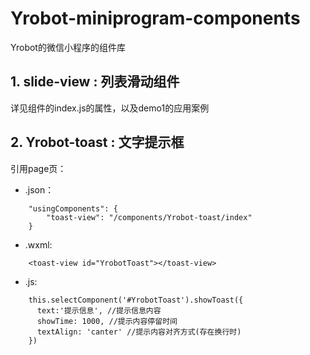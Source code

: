 # Yrobot-miniprogram-components
Yrobot的微信小程序的组件库

## 1. slide-view : 列表滑动组件
详见组件的index.js的属性，以及demo1的应用案例

## 2. Yrobot-toast : 文字提示框
引用page页：
- .json：
```
    "usingComponents": {
        "toast-view": "/components/Yrobot-toast/index"
    }
```
- .wxml:
```
    <toast-view id="YrobotToast"></toast-view>
```
- .js:
```
    this.selectComponent('#YrobotToast').showToast({
      text:'提示信息', //提示信息内容
      showTime: 1000, //提示内容停留时间
      textAlign: 'canter' //提示内容对齐方式(存在换行时)
    })
```